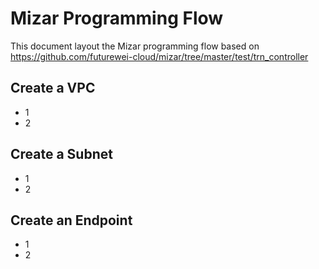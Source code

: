 # Mizar Programming Flow
This document layout the Mizar programming flow based on https://github.com/futurewei-cloud/mizar/tree/master/test/trn_controller

## Create a VPC

* 1
* 2

## Create a Subnet

* 1
* 2

## Create an Endpoint

* 1
* 2
